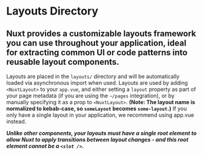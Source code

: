 # Layouts Directory

## Nuxt provides a customizable layouts framework you can use throughout your application, ideal for extracting common UI or code patterns into reusable layout components.

Layouts are placed in the `layouts/` directory and will be automatically loaded via asynchronous import when used.
Layouts
are used by adding `<NuxtLayout>` to your `app.vue`, and either setting a `layout` property as part of your page
metadata
(if you are using the `~/pages` integration),
or by manually specifying it as a prop to `<NuxtLayout>`. **(Note: The layout name is normalized to kebab-case,
so `someLayout` becomes `some-layout`.)**
If you only have a single layout in your application, we recommend using app.vue instead.

***Unlike other components, your layouts must have a single root element to allow Nuxt to apply transitions between
layout
changes - and this root element cannot be a `<slot />`.***